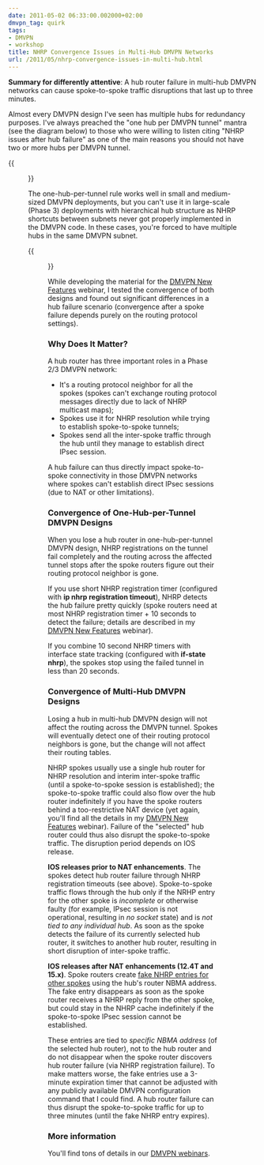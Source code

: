 ```yaml
---
date: 2011-05-02 06:33:00.002000+02:00
dmvpn_tag: quirk
tags:
- DMVPN
- workshop
title: NHRP Convergence Issues in Multi-Hub DMVPN Networks
url: /2011/05/nhrp-convergence-issues-in-multi-hub.html
---
```

**Summary for differently attentive**: A hub router failure in multi-hub DMVPN networks can cause spoke-to-spoke traffic disruptions that last up to three minutes.

Almost every DMVPN design I've seen has multiple hubs for redundancy purposes. I've always preached the "one hub per DMVPN tunnel" mantra (see the diagram below) to those who were willing to listen citing "NHRP issues after hub failure" as one of the main reasons you should not have two or more hubs per DMVPN tunnel.

{{<figure src="/2011/05/s1600-DMVPN_2H2T.png" caption="Each hub router controls an independent DMVPN tunnel">}}
<!--more-->
The one-hub-per-tunnel rule works well in small and medium-sized DMVPN deployments, but you can't use it in large-scale (Phase 3) deployments with hierarchical hub structure as NHRP shortcuts between subnets never got properly implemented in the DMVPN code. In these cases, you're forced to have multiple hubs in the same DMVPN subnet.

{{<figure src="/2011/05/s1600-DMVPN_2H1T.png" caption="Multiple hubs in a single DMVPN network">}}

While developing the material for the [DMVPN New Features](http://www.ipSpace.net/DMVPN150) webinar, I tested the convergence of both designs and found out significant differences in a hub failure scenario (convergence after a spoke failure depends purely on the routing protocol settings).

### Why Does It Matter?

A hub router has three important roles in a Phase 2/3 DMVPN network:

-   It's a routing protocol neighbor for all the spokes (spokes can't exchange routing protocol messages directly due to lack of NHRP multicast maps);
-   Spokes use it for NHRP resolution while trying to establish spoke-to-spoke tunnels;
-   Spokes send all the inter-spoke traffic through the hub until they manage to establish direct IPsec session.

A hub failure can thus directly impact spoke-to-spoke connectivity in those DMVPN networks where spokes can't establish direct IPsec sessions (due to NAT or other limitations).

### Convergence of One-Hub-per-Tunnel DMVPN Designs

When you lose a hub router in one-hub-per-tunnel DMVPN design, NHRP registrations on the tunnel fail completely and the routing across the affected tunnel stops after the spoke routers figure out their routing protocol neighbor is gone.

If you use short NHRP registration timer (configured with **ip nhrp registration timeout**), NHRP detects the hub failure pretty quickly (spoke routers need at most NHRP registration timer + 10 seconds to detect the failure; details are described in my [DMVPN New Features](http://www.ipSpace.net/DMVPN150) webinar).

If you combine 10 second NHRP timers with interface state tracking (configured with **if-state nhrp**), the spokes stop using the failed tunnel in less than 20 seconds.

### Convergence of Multi-Hub DMVPN Designs

Losing a hub in multi-hub DMVPN design will not affect the routing across the DMVPN tunnel. Spokes will eventually detect one of their routing protocol neighbors is gone, but the change will not affect their routing tables.

NHRP spokes usually use a single hub router for NHRP resolution and interim inter-spoke traffic (until a spoke-to-spoke session is established); the spoke-to-spoke traffic could also flow over the hub router indefinitely if you have the spoke routers behind a too-restrictive NAT device (yet again, you'll find all the details in my [DMVPN New Features](http://www.ipSpace.net/DMVPN150) webinar). Failure of the "selected" hub router could thus also disrupt the spoke-to-spoke traffic. The disruption period depends on IOS release.

**IOS releases prior to NAT enhancements**. The spokes detect hub router failure through NHRP registration timeouts (see above). Spoke-to-spoke traffic flows through the hub only if the NRHP entry for the other spoke is *incomplete* or otherwise faulty (for example, IPsec session is not operational, resulting in *no socket* state) and is *not tied to any individual hub*. As soon as the spoke detects the failure of its currently selected hub router, it switches to another hub router, resulting in short disruption of inter-spoke traffic.

**IOS releases after NAT enhancements (12.4T and 15.x)**. Spoke routers create [fake NHRP entries for other spokes](/2011/04/dmvpn-spoke-nhrp-behavior-changed-in.html) using the hub's router NBMA address. The fake entry disappears as soon as the spoke router receives a NHRP reply from the other spoke, but could stay in the NHRP cache indefinitely if the spoke-to-spoke IPsec session cannot be established.

These entries are tied to *specific NBMA address* (of the selected hub router), not to the hub router and do not disappear when the spoke router discovers hub router failure (via NHRP registration failure). To make matters worse, the fake entries use a 3-minute expiration timer that cannot be adjusted with any publicly available DMVPN configuration command that I could find. A hub router failure can thus disrupt the spoke-to-spoke traffic for up to three minutes (until the fake NHRP entry expires).

### More information

You'll find tons of details in our [DMVPN webinars](https://www.ipspace.net/Roadmap/VPN_webinars).